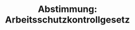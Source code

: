 ---
abstimmung:
  abstimmung: 1
  bundestagssitzung: 201
  datum: 16. Dezember 2020
  legislaturperiode: 19
categories:
- Todo
data:
- title: Abstimmungsergebnis 20201216_1-data.pdf
  url: /res/2021-btw/abstimmungsergebnisse/20201216_1-data.pdf
- title: Abstimmungsergebnis 20201216_1_xls-data.xlsx
  url: /res/2021-btw/abstimmungsergebnisse/20201216_1_xls-data.xlsx
- title: Abstimmungsergebnis 20201216_1_xls-data.csv
  url: /res/2021-btw/abstimmungsergebnisse/csv/20201216_1_xls-data.csv
ergebnis:
  AfD:
    enthaltung: 2
    gesamt: 88
    ja: 0
    nein: 71
    nichtabgegeben: 15
    ungueltig: 0
  Bündnis 90/Die Grünen:
    enthaltung: 0
    gesamt: 67
    ja: 62
    nein: 0
    nichtabgegeben: 5
    ungueltig: 0
  Die Linke:
    enthaltung: 0
    gesamt: 69
    ja: 51
    nein: 0
    nichtabgegeben: 18
    ungueltig: 0
  FDP:
    enthaltung: 0
    gesamt: 80
    ja: 0
    nein: 76
    nichtabgegeben: 4
    ungueltig: 0
  cdu/csu:
    enthaltung: 1
    gesamt: 246
    ja: 228
    nein: 3
    nichtabgegeben: 14
    ungueltig: 0
  file: 20201216_1_xls-data.xlsx
  fraktionslos:
    enthaltung: 2
    gesamt: 7
    ja: 0
    nein: 2
    nichtabgegeben: 3
    ungueltig: 0
  spd:
    enthaltung: 0
    gesamt: 152
    ja: 132
    nein: 0
    nichtabgegeben: 20
    ungueltig: 0
layout: abstimmung
links:
- title: Link zu bundestag.de
  url: https://www.bundestag.de/parlament/plenum/abstimmung/abstimmung?id=707
preview: 'Deutscher Bundestag


  201. Sitzung des Deutschen Bundestages

  am Mittwoch, 16. Dezember 2020


  Endgültiges Ergebnis der Namentlichen Abstimmung Nr. 1


  Gesetzentwurf der Bundesregierung

  Entwurf eines Gesetzes zur Verbesserung des Vollzugs im Arbeitsschutz

  (Arbeitsschutzkontrollgesetz)

  Drs. 19/21978, 19/22772 und 19/25141'
tags:
- Todo
title: 'Abstimmung: Arbeitsschutzkontrollgesetz'
---